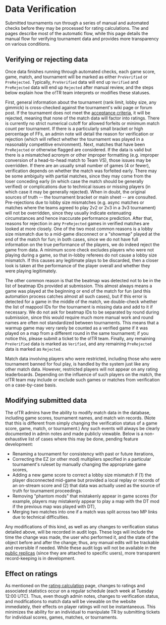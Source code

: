 # Data Verification

Submitted tournaments run through a series of manual and automated checks before they may be processed for rating calculations. The [](DataWorkerService.md) and [](Automated-Checks.md) pages describe most of the automatic flow, while this page details the manual flow for verifying tournament data and provides more transparency on various conditions. 

## Verifying or rejecting data

Once data finishes running through automated checks, each game score, game, match, and tournament will be marked as either `PreVerified` or `PreRejected`. Typically, `PreVerified` data will end up `Verified` and `PreRejected` data will end up `Rejected` after manual review, and the steps below explain how the o!TR team interprets or modifies these statuses.

<procedure>
<step>
First, general information about the tournament (rank limit, lobby size, any gimmick) is cross-checked against the tournament's wiki page or forum post. If the tournament does not meet the <a href="Tournament-Approval.md#acceptance-criteria">acceptance criteria</a>, it will be rejected, meaning that none of the match data will factor into ratings.
<tip>
There is currently no strict numerical cutoff for allowed forfeits or minimum match count per tournament. If there is a particularly small bracket or high percentage of FFs, an admin note will detail the reason for verification or rejection (which will reflect whether the tournament was played in a reasonably competitive environment).
</tip>
</step>
<step>
Next, matches that have been <code>PreRejected</code> or otherwise flagged are considered. If the data is valid but there is a mismatched acronym or other improper formatting (e.g. improper conversion of a head-to-head match to Team VS), those issues may be overridden. If there are an usually small number of games (4 or fewer), verification depends on whether the match was forfeited early. 

<tip>
There may be some ambiguity with partial matches, since they may come from the loser conceding early (in which case the match should be generally verified) or complications due to technical issues or missing players (in which case it may be generally rejected). When in doubt, the original sources of truth -- the tournament bracket or main sheet -- are consulted.
</tip>

<warning>
Pre-rejections due to lobby size mismatches (e.g. async matches or matches where the teams agreed to play 2v2 or 2v3 in a 3v3 tournament) will not be overridden, since they usually indicate extenuating circumstances and hence inaccurate performance prediction.
</warning>
</step>
<step>
After that, reasons for rejection in any <code>PreRejected</code> games in verified matches are looked at more closely. One of the two most common reasons is a lobby size mismatch due to a mid-game disconnect or a "showmap" played at the end of the match for fun; in both cases, since we do not have full information on the true performance of the players, we do indeed reject the game from data.
<tip>
A minimum score check excludes players who were not playing during a game, so that in-lobby referees do not cause a lobby size mismatch. If this causes any legitimate plays to be discarded, then a closer look is taken at the performance of the player overall and whether they were playing legitimately.
</tip>

The other common reason is that the beatmap was detected not to be in the list of beatmap IDs provided at submission. This almost always means a game was played at the beginning or end of the match for fun (and this automation process catches almost all such cases), but if this error is detected for a game in the middle of the match, we double-check whether the list of mappool IDs for the tournament is missing data and add to it if necessary.
<note>
We do not ask for beatmap IDs to be separated by round during submission, since this would require much more manual work and round names are often not standardized between tournaments. This means that a warmup game may very rarely be counted as a verified game if it was played on a map from a different round in the same tournament; if you notice this, please submit a ticket to the o!TR team. 
</note>
</step>
<step>
Finally, any remaining <code>PreVerified</code> data is marked as <code>Verified</code>, and any remaining <code>PreRejected</code> data is marked as <code>Rejected</code>.
</step>
</procedure>

<tip>
Match data involving players who were restricted, including those who were tournament banned for foul play, is handled by the system just like any other match data. However, restricted players will not appear on any rating leaderboards. Depending on the influence of such players on the match, the o!TR team may include or exclude such games or matches from verification on a case-by-case basis.
</tip>

## Modifying submitted data

The o!TR admins have the ability to modify match data in the database, including game scores, tournament names, and match win records. (Note that this is different from simply changing the verification status of a game score, game, match, or tournament.) Any such events will always be clearly documented in admin notes and made publicly viewable. Below is a non-exhaustive list of cases where this may be done, pending feature development:

* Renaming a tournament for consistency with past or future iterations,
* Correcting the EZ (or other mod) multipliers specified in a particular tournament's ruleset by manually changing the appropriate game scores,
* Adding a new game score to correct a lobby size mismatch if (1) the player disconnected mid-game but provided a local replay or records of an on-stream score and (2) that data was actually used as the source of truth for tournament proceedings.
* Removing "phantom mods" that mistakenly appear in game scores (for example, players may mistakenly appear to play a map with the DT mod if the previous map was played with DT),
* Merging two matches into one if a match was split across two MP links due to technical difficulties.

Any modifications of this kind, as well as any changes to verification status detailed above, will be recorded in audit logs. These logs will include the time the change was made, the user who performed it, and the state of the object before and after the change; thus, any manual edits will be trackable and reversible if needed. While these audit logs will not be available in the [public replicas](Data.md#public-replicas) (since they are attached to specific users), more transparent record-keeping is in development.

## Effect on ratings

As mentioned on the [rating calculation](Rating-Calculation.md#when-will-ratings-update) page, changes to ratings and associated statistics occur on a regular schedule (each week at Tuesday 12:00 UTC). Thus, even though admin notes, changes to verification status, and modifications to match data will be viewable on the website immediately, their effects on player ratings will not be instantaneous. This minimizes the ability for an individual to manipulate TR by submitting tickets for individual scores, games, matches, or tournaments.
